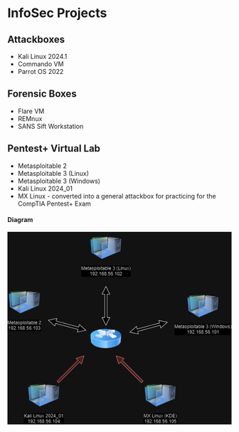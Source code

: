 # InfoSec Projects

## Attackboxes
* Kali Linux 2024.1
* Commando VM
* Parrot OS 2022

## Forensic Boxes
* Flare VM
* REMnux
* SANS Sift Workstation

## Pentest+ Virtual Lab
* Metasploitable 2
* Metasploitable 3 (Linux)
* Metasploitable 3 (Windows)
* Kali Linux 2024_01
* MX Linux - converted into a general attackbox for practicing for the CompTIA Pentest+ Exam

#### Diagram

![pentest-lab-diagram](https://github.com/Nexxsys/PandI/blob/main/InfoSec%20Projects/Pentest-Lab.drawio.png)

